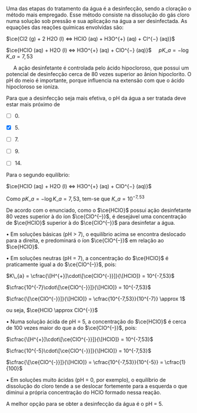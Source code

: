 

Uma das etapas do tratamento da água é a desinfecção, sendo a cloração o método mais empregado. Esse método consiste na dissolução do gás cloro numa solução sob pressão e sua aplicação na água a ser desinfectada. As equações das reações químicas envolvidas são:

$\ce{Cl2 (g) + 2 H2O (l) <=> HClO (aq) + H3O^{+} (aq) + Cl^{−} (aq)}$

$\ce{HClO (aq) + H2O (l) <=> H3O^{+} (aq) + ClO^{−} (aq)}$     $pK\_{a} = -\log K\_{a} = 7,53$

     A ação desinfetante é controlada pelo ácido hipocloroso, que possui um potencial de desinfecção cerca de 80 vezes superior ao ânion hipoclorito. O pH do meio é importante, porque influencia na extensão com que o ácido hipocloroso se ioniza.

Para que a desinfecção seja mais efetiva, o pH da água a ser tratada deve estar mais próximo de



- [ ] 0\.
- [x] 5\.
- [ ] 7\.
- [ ] 9\.
- [ ] 14\.


Para o segundo equilíbrio:

$\ce{HClO (aq) + H2O (l) <=> H3O^{+} (aq) + ClO^{−} (aq)}$

Como $pK\_{a} = -\log K\_{a} = 7,53$, tem-se que $K\_{a} = 10^{-7,53}$

De acordo com o enunciado, como o $\ce{HClO}$ possui ação desinfetante 80 vezes superior à do íon $\ce{ClO^{–}}$, é desejável uma concentração de $\ce{HClO}$ superior à do $\ce{ClO^{–}}$ para desinfetar a água.

• Em soluções básicas (pH > 7), o equilíbrio acima se encontra deslocado para a direita, e predominará o íon $\ce{ClO^{–}}$ em relação ao $\ce{HClO}$.

• Em soluções neutras (pH = 7), a concentração do $\ce{HClO}$ é praticamente igual a do $\ce{ClO^{–}}$, pois:

$K\_{a} = \cfrac{\[H^{+}]\cdot\[\ce{ClO^{-}}]}{\[HClO]} = 10^{-7,53}$

$\cfrac{10^{-7}\cdot\[\ce{ClO^{-}}]}{\[HClO]} = 10^{-7,53}$

$\cfrac{\[\ce{ClO^{-}}]}{\[HClO]} = \cfrac{10^{-7,53}}{10^{-7}} \approx 1$

ou seja, $\ce{HClO \approx ClO^{-}}$

• Numa solução ácida de pH = 5, a concentração do $\ce{HClO}$ é cerca de 100 vezes maior do que a do $\ce{ClO^{–}}$, pois:

$\cfrac{\[H^{+}]\cdot\[\ce{ClO^{-}}]}{\[HClO]} = 10^{-7,53}$

$\cfrac{10^{-5}\cdot\[\ce{ClO^{-}}]}{\[HClO]} = 10^{-7,53}$

$\cfrac{\[\ce{ClO^{-}}]}{\[HClO]} = \cfrac{10^{-7,53}}{10^{-5}} = \cfrac{1}{100}$

• Em soluções muito ácidas (pH = 0, por exemplo), o equilíbrio de dissolução do cloro tende a se deslocar fortemente para a esquerda o que diminui a própria concentração do HClO formado nessa reação.

A melhor opção para se obter a desinfecção da água é o pH = 5.

        
